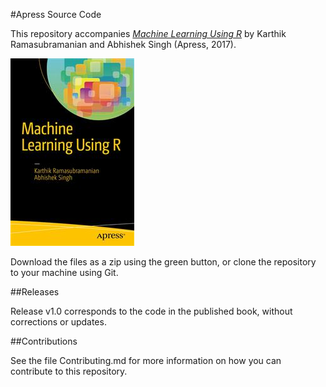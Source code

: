 #Apress Source Code

This repository accompanies [*Machine Learning Using R*](http://www.apress.com/9781484223338) by Karthik Ramasubramanian and Abhishek Singh (Apress, 2017).

![Cover image](9781484223338.jpg)

Download the files as a zip using the green button, or clone the repository to your machine using Git.

##Releases

Release v1.0 corresponds to the code in the published book, without corrections or updates.

##Contributions

See the file Contributing.md for more information on how you can contribute to this repository.
